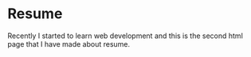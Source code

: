 # Resume
Recently I started to learn web development and this is the second html page that I have made about resume.
